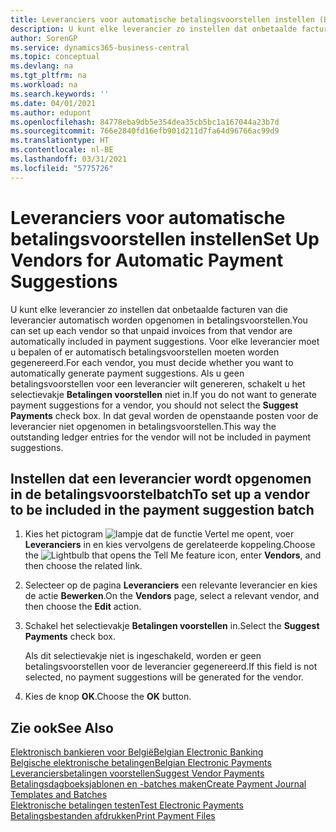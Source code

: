 ```yaml
---
title: Leveranciers voor automatische betalingsvoorstellen instellen (BE)
description: U kunt elke leverancier zo instellen dat onbetaalde facturen van die leverancier automatisch worden opgenomen in betalingsvoorstellen.
author: SorenGP
ms.service: dynamics365-business-central
ms.topic: conceptual
ms.devlang: na
ms.tgt_pltfrm: na
ms.workload: na
ms.search.keywords: ''
ms.date: 04/01/2021
ms.author: edupont
ms.openlocfilehash: 84778eba9db5e354dea35cb5bc1a167044a23b7d
ms.sourcegitcommit: 766e2840fd16efb901d211d7fa64d96766ac99d9
ms.translationtype: HT
ms.contentlocale: nl-BE
ms.lasthandoff: 03/31/2021
ms.locfileid: "5775726"
---
```

# <a name="set-up-vendors-for-automatic-payment-suggestions"></a><span data-ttu-id="74b17-103">Leveranciers voor automatische betalingsvoorstellen instellen</span><span class="sxs-lookup"><span data-stu-id="74b17-103">Set Up Vendors for Automatic Payment Suggestions</span></span>

<span data-ttu-id="74b17-104">U kunt elke leverancier zo instellen dat onbetaalde facturen van die leverancier automatisch worden opgenomen in betalingsvoorstellen.</span><span class="sxs-lookup"><span data-stu-id="74b17-104">You can set up each vendor so that unpaid invoices from that vendor are automatically included in payment suggestions.</span></span> <span data-ttu-id="74b17-105">Voor elke leverancier moet u bepalen of er automatisch betalingsvoorstellen moeten worden gegenereerd.</span><span class="sxs-lookup"><span data-stu-id="74b17-105">For each vendor, you must decide whether you want to automatically generate payment suggestions.</span></span> <span data-ttu-id="74b17-106">Als u geen betalingsvoorstellen voor een leverancier wilt genereren, schakelt u het selectievakje **Betalingen voorstellen** niet in.</span><span class="sxs-lookup"><span data-stu-id="74b17-106">If you do not want to generate payment suggestions for a vendor, you should not select the **Suggest Payments** check box.</span></span> <span data-ttu-id="74b17-107">In dat geval worden de openstaande posten voor de leverancier niet opgenomen in betalingsvoorstellen.</span><span class="sxs-lookup"><span data-stu-id="74b17-107">This way the outstanding ledger entries for the vendor will not be included in payment suggestions.</span></span>  

## <a name="to-set-up-a-vendor-to-be-included-in-the-payment-suggestion-batch"></a><span data-ttu-id="74b17-108">Instellen dat een leverancier wordt opgenomen in de betalingsvoorstelbatch</span><span class="sxs-lookup"><span data-stu-id="74b17-108">To set up a vendor to be included in the payment suggestion batch</span></span>  

1. <span data-ttu-id="74b17-109">Kies het pictogram ![lampje dat de functie Vertel me opent](../../media/ui-search/search_small.png "Vertel me wat u wilt doen"), voer **Leveranciers** in en kies vervolgens de gerelateerde koppeling.</span><span class="sxs-lookup"><span data-stu-id="74b17-109">Choose the ![Lightbulb that opens the Tell Me feature](../../media/ui-search/search_small.png "Tell me what you want to do") icon, enter **Vendors**, and then choose the related link.</span></span>  
2. <span data-ttu-id="74b17-110">Selecteer op de pagina **Leveranciers** een relevante leverancier en kies de actie **Bewerken**.</span><span class="sxs-lookup"><span data-stu-id="74b17-110">On the **Vendors** page, select a relevant vendor, and then choose the **Edit** action.</span></span>  
3. <span data-ttu-id="74b17-111">Schakel het selectievakje **Betalingen voorstellen** in.</span><span class="sxs-lookup"><span data-stu-id="74b17-111">Select the **Suggest Payments** check box.</span></span>  

    <span data-ttu-id="74b17-112">Als dit selectievakje niet is ingeschakeld, worden er geen betalingsvoorstellen voor de leverancier gegenereerd.</span><span class="sxs-lookup"><span data-stu-id="74b17-112">If this field is not selected, no payment suggestions will be generated for the vendor.</span></span>  

4. <span data-ttu-id="74b17-113">Kies de knop **OK**.</span><span class="sxs-lookup"><span data-stu-id="74b17-113">Choose the **OK** button.</span></span>  
  
## <a name="see-also"></a><span data-ttu-id="74b17-114">Zie ook</span><span class="sxs-lookup"><span data-stu-id="74b17-114">See Also</span></span>

[<span data-ttu-id="74b17-115">Elektronisch bankieren voor België</span><span class="sxs-lookup"><span data-stu-id="74b17-115">Belgian Electronic Banking</span></span>](belgian-electronic-banking.md)  
[<span data-ttu-id="74b17-116">Belgische elektronische betalingen</span><span class="sxs-lookup"><span data-stu-id="74b17-116">Belgian Electronic Payments</span></span>](belgian-electronic-payments.md)  
[<span data-ttu-id="74b17-117">Leveranciersbetalingen voorstellen</span><span class="sxs-lookup"><span data-stu-id="74b17-117">Suggest Vendor Payments</span></span>](../../payables-how-suggest-vendor-payments.md)  
[<span data-ttu-id="74b17-118">Betalingsdagboeksjablonen en -batches maken</span><span class="sxs-lookup"><span data-stu-id="74b17-118">Create Payment Journal Templates and Batches</span></span>](how-to-create-payment-journal-templates-and-batches.md)  
[<span data-ttu-id="74b17-119">Elektronische betalingen testen</span><span class="sxs-lookup"><span data-stu-id="74b17-119">Test Electronic Payments</span></span>](how-to-test-electronic-payments.md)  
[<span data-ttu-id="74b17-120">Betalingsbestanden afdrukken</span><span class="sxs-lookup"><span data-stu-id="74b17-120">Print Payment Files</span></span>](how-to-print-payment-files.md)  
